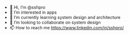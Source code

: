- 👋 Hi, I’m @sshpro
- 👀 I’m interested in apps
- 🌱 I’m currently learning system design and architecture
- 💞️ I’m looking to collaborate on system design
- 📫 How to reach me https://www.linkedin.com/in/sshpro/

<!---
ssh-dev/ssh-dev is a ✨ special ✨ repository because its `README.md` (this file) appears on your GitHub profile.
You can click the Preview link to take a look at your changes.
--->
